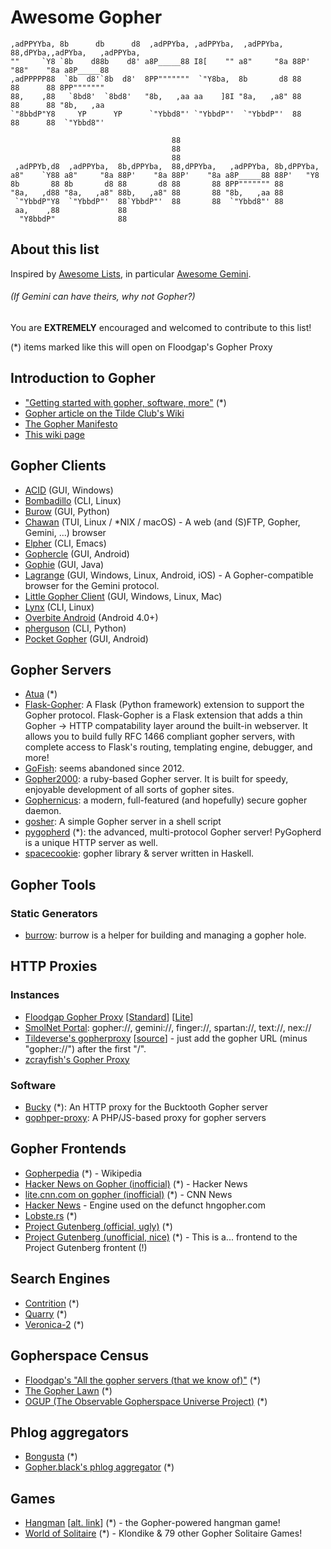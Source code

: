 # Awesome Gopher
```
,adPPYYba, 8b      db      d8  ,adPPYba, ,adPPYba,  ,adPPYba,  88,dPYba,,adPYba,   ,adPPYba,
""     `Y8 `8b    d88b    d8' a8P_____88 I8[    "" a8"     "8a 88P'   "88"    "8a a8P_____88
,adPPPPP88  `8b  d8'`8b  d8'  8PP"""""""  `"Y8ba,  8b       d8 88      88      88 8PP"""""""
88,    ,88   `8bd8'  `8bd8'   "8b,   ,aa aa    ]8I "8a,   ,a8" 88      88      88 "8b,   ,aa
`"8bbdP"Y8     YP      YP      `"Ybbd8"' `"YbbdP"'  `"YbbdP"'  88      88      88  `"Ybbd8"'

                                    88                                 
                                    88                                 
                                    88                                 
 ,adPPYb,d8  ,adPPYba,  8b,dPPYba,  88,dPPYba,   ,adPPYba, 8b,dPPYba,  
a8"    `Y88 a8"     "8a 88P'    "8a 88P'    "8a a8P_____88 88P'   "Y8  
8b       88 8b       d8 88       d8 88       88 8PP""""""" 88          
"8a,   ,d88 "8a,   ,a8" 88b,   ,a8" 88       88 "8b,   ,aa 88          
 `"YbbdP"Y8  `"YbbdP"'  88`YbbdP"'  88       88  `"Ybbd8"' 88          
 aa,    ,88             88                                             
  "Y8bbdP"              88                                             
```

## About this list

Inspired by [Awesome Lists](https://github.com/sindresorhus/awesome#readme), in particular [Awesome Gemini](https://github.com/kr1sp1n/awesome-gemini).
###### (If Gemini can have theirs, why not Gopher?)

You are **EXTREMELY** encouraged and welcomed to contribute to this list!

(*) items marked like this will open on Floodgap's Gopher Proxy

## Introduction to Gopher
- ["Getting started with gopher, software, more"](https://gopher.floodgap.com/gopher/gw.lite?a=gopher://gopher.floodgap.com/1/gopher) (*)
- [Gopher article on the Tilde Club's Wiki](https://tilde.club/wiki/gopher.html)
- [The Gopher Manifesto](http://27.org/gopher-manifesto/)
- [This wiki page](https://wiki.ryliejamesthomas.net/doku.php?id=gopher)

## Gopher Clients
- [ACID](https://gitlab.com/SSS8555/acid) (GUI, Windows)
- [Bombadillo](https://bombadillo.colorfield.space/) (CLI, Linux)
- [Burow](https://github.com/sloumdrone/burrow) (GUI, Python) 
- [Chawan](https://sr.ht/~bptato/chawan/) (TUI, Linux / *NIX / macOS) - A web (and (S)FTP, Gopher, Gemini, ...) browser
- [Elpher](https://thelambdalab.xyz/elpher/) (CLI, Emacs)
- [Gophercle](https://github.com/k1gen/gophercle) (GUI, Android)
- [Gophie](https://gophie.org/) (GUI, Java)
- [Lagrange](https://gmi.skyjake.fi/lagrange/) (GUI, Windows, Linux, Android, iOS) - A Gopher-compatible browser for the Gemini protocol.
- [Little Gopher Client](http://runtimeterror.com/tools/gopher/) (GUI, Windows, Linux, Mac)
- [Lynx](https://lynx.invisible-island.net/) (CLI, Linux)
- [Overbite Android](https://gopher.floodgap.com/overbite/d?android) (Android 4.0+)
- [pherguson](https://github.com/olivierpilotte/pherguson) (CLI, Python)
- [Pocket Gopher](https://github.com/afonsotrepa/PocketGopher) (GUI, Android)

## Gopher Servers
- [Atua](https://gopher.floodgap.com/gopher/gw.lite?a=gopher://forthworks.com:70/1/atua) (*)
- [Flask-Gopher](https://github.com/michael-lazar/flask-gopher):  A Flask (Python framework) extension to support the Gopher protocol. Flask-Gopher is a Flask extension that adds a thin Gopher -> HTTP compatability layer around the built-in webserver. It allows you to build fully RFC 1466 compliant gopher servers, with complete access to Flask's routing, templating engine, debugger, and more!
- [GoFish](https://gofish.sourceforge.net/): seems abandoned since 2012.
- [Gopher2000](https://github.com/muffinista/gopher2000): a ruby-based Gopher server. It is built for speedy, enjoyable development of all sorts of gopher sites.
- [Gophernicus](https://github.com/gophernicus/gophernicus): a modern, full-featured (and hopefully) secure gopher daemon.
- [gosher](https://git.katolaz.net/gosher/): A simple Gopher server in a shell script
- [pygopherd](https://gopher.floodgap.com/gopher/gw.lite?a=gopher://gopher.quux.org/1/devel/gopher/pygopherd) (*): the advanced, multi-protocol Gopher server! PyGopherd is a unique HTTP server as well.
- [spacecookie](https://github.com/sternenseemann/spacecookie): gopher library & server written in Haskell.

## Gopher Tools
### Static Generators
- [burrow](https://github.com/jamestomasino/burrow): burrow is a helper for building and managing a gopher hole.

## HTTP Proxies
### Instances
- [Floodgap Gopher Proxy](https://gopher.floodgap.com/gopher) [[Standard](https://gopher.floodgap.com/gopher/gw)] [[Lite](https://gopher.floodgap.com/gopher/gw.lite)]
- [SmolNet Portal](https://portal.mozz.us/): gopher://, gemini://, finger://, spartan://, text://, nex://
- [Tildeverse's gopherproxy](https://gopher.tildeverse.org/) [[source](https://tildegit.org/tildeverse/gopherproxy)] - just add the gopher URL (minus "gopher://") after the first "/".
- [zcrayfish's Gopher Proxy](https://gopher.zcrayfish.soy/gopherproxy.sh)

### Software
- [Bucky](https://gopher.floodgap.com/gopher/gw.lite?a=gopher://khzae.net/1/bucky) (*):  An HTTP proxy for the Bucktooth Gopher server
- [gophper-proxy](https://github.com/muffinista/gophper-proxy): A PHP/JS-based proxy for gopher servers

## Gopher Frontends
- [Gopherpedia](https://gopher.floodgap.com/gopher/gw.lite?a=gopher://gopherpedia.com) (*) - Wikipedia 
- [Hacker News on Gopher (inofficial)](https://gopher.floodgap.com/gopher/gw.lite?a=gopher://codevoid.de/1/hn) (*) - Hacker News
- [lite.cnn.com on gopher (inofficial)](https://gopher.floodgap.com/gopher/gw.lite?a=gopher://codevoid.de/1/cnn) (*) - CNN News
- [Hacker News](https://github.com/michael-lazar/hn-gopher) - Engine used on the defunct hngopher.com
- [Lobste.rs](https://gopher.floodgap.com/gopher/gw.lite?a=gopher://typed-hole.org/1/lobsters) (*)
- [Project Gutenberg (official, ugly)](https://gopher.floodgap.com/gopher/gw.lite?a=gopher://gopher.pglaf.org/) (*)
- [Project Gutenberg (unofficial, nice)](https://gopher.floodgap.com/gopher/gw.lite?a=gopher://gopher.icu/1/gutenberg) (*) - This is a... frontend to the Project Gutenberg frontent (!)

## Search Engines
- [Contrition](https://gopher.floodgap.com/gopher/gw.lite?a=gopher://forthworks.com/1/contrition) (*)
- [Quarry](https://gopher.floodgap.com/gopher/gw.lite?a=gopher://gopher.icu/1/quarry) (*)
- [Veronica-2](https://gopher.floodgap.com/gopher/gw.lite?a=gopher://gopher.floodgap.com/1/v2) (*)

## Gopherspace Census
- [Floodgap's "All the gopher servers (that we know of)"](https://gopher.floodgap.com/gopher/gw.lite?a=gopher://gopher.floodgap.com/1/world) (*)
- [The Gopher Lawn](https://gopher.floodgap.com/gopher/gw.lite?a=gopher://bitreich.org/1/lawn) (*)
- [OGUP (The Observable Gopherspace Universe Project)](https://gopher.floodgap.com/gopher/gw.lite?a=gopher://gopher.viste.fr/1/ogup) (*)

## Phlog aggregators
- [Bongusta](https://gopher.floodgap.com/gopher/gw.lite?a=gopher://i-logout.cz/1/bongusta/) (*)
- [Gopher.black's phlog aggregator](https://gopher.floodgap.com/gopher/gw.lite?a=gopher://gopher.black:70/1/moku-pona) (*)

## Games
- [Hangman](https://gopher.floodgap.com/gopher/gw.lite?a=gopher://gopher.viste.fr/1/hangman/) [[alt. link](https://gopher.floodgap.com/gopher/gw.lite?a=gopher://gopher.viste.fr:70/1/OnlineTools/hangman.cgi)] (*) - the Gopher-powered hangman game!
- [World of Solitaire](https://gopher.floodgap.com/gopher/gw.lite?a=gopher://worldofsolitaire.com/) (*) - Klondike & 79 other Gopher Solitaire Games!

